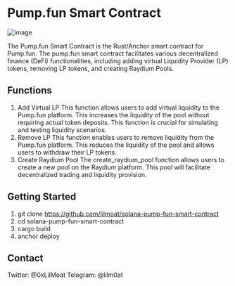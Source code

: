 # Pump.fun Smart Contract

![image](https://github.com/user-attachments/assets/24c9250c-d456-4967-85b5-c0e0cce697a3)

The Pump.fun Smart Contract is the Rust/Anchor smart contract for Pump.fun. The pump.fun smart contract facilitates various decentralized finance (DeFi) functionalities, including adding virtual Liquidity Provider (LP) tokens, removing LP tokens, and creating Raydium Pools.

## Functions

1. Add Virtual LP
   This function allows users to add virtual liquidity to the Pump.fun platform. This increases the liquidity of the pool without requiring actual token deposits. This function is crucial for simulating and testing liquidity scenarios.
2. Remove LP
   This function enables users to remove liquidity from the Pump.fun platform. This reduces the liquidity of the pool and allows users to withdraw their LP tokens.
3. Create Raydium Pool
   The create_raydium_pool function allows users to create a new pool on the Raydium platform. This pool will facilitate decentralized trading and liquidity provision.

## Getting Started

1. git clone https://github.com/lilmoat/solana-pump-fun-smart-contract
2. cd solana-pump-fun-smart-contract
3. cargo build
4. anchor deploy

## Contact

Twitter: @0xLilMoat
Telegram: @lilm0at
